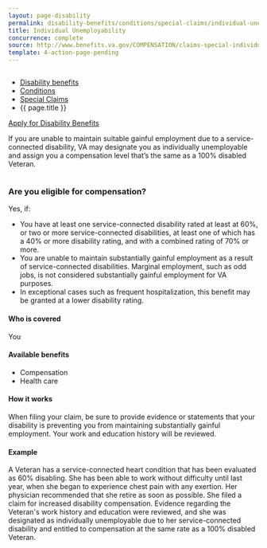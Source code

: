 ```yaml
---
layout: page-disability
permalink: disability-benefits/conditions/special-claims/individual-unemployability/index.html
title: Individual Unemployability
concurrence: complete
source: http://www.benefits.va.gov/COMPENSATION/claims-special-individual_unemployability.asp
template: 4-action-page-pending
---
```


<div class="splash" markdown="0">
<div class="row" markdown="0">
<div class="small-12 columns" markdown="0">

<ul class="breadcrumbs" role="menubar" aria-label="Primary">
<li class="parent"><a href="{{ site.url }}/disability-benefits/">Disability benefits</a></li>
<li class="parent"><a href="{{ site.url }}/disability-benefits/conditions/">Conditions</a></li>
<li class="parent"><a href="{{ site.url }}/disability-benefits/conditions/special-claims/">Special Claims</a></li>
<li class="active">{{ page.title }}</li>
</ul>

</div>
</div>
</div>

<div class="main" role="main" markdown="0">

<div class="action-bar">
  <div class="row">
    <div class="small-12 columns">
      <a class="usa-button-primary" href="{{ site.url}}/disability-benefits/get/">Apply for Disability Benefits</a>
    </div>
  </div>  
</div>

<div class="section one" markdown="0">
<div class="primary" markdown="0">
<div class="row" markdown="0">
<div class="small-12 columns" markdown="1">

If you are unable to maintain suitable gainful employment due to a service-connected disability, VA may designate you as individually unemployable and assign you a compensation level that’s the same as a 100% disabled Veteran.

</div>

<div class="call-out" markdown="1">

### Are you eligible for compensation?

Yes, if:

- You have at least one service-connected disability rated at least at 60%, or two or more service-connected disabilities, at least one of which has a 40% or more disability rating, and with a combined rating of 70% or more.
- You are unable to maintain substantially gainful employment as a result of service-connected disabilities. Marginal employment, such as odd jobs, is not considered substantially gainful employment for VA purposes.
- In exceptional cases such as frequent hospitalization, this benefit may be granted at a lower disability rating.

#### Who is covered

You

#### Available benefits

- Compensation
- Health care

#### How it works

When filing your claim, be sure to provide evidence or statements that your disability is preventing you from maintaining substantially gainful employment. Your work and education history will be reviewed.

#### Example

A Veteran has a service-connected heart condition that has been evaluated as 60% disabling. She has been able to work without difficulty until last year, when she began to experience chest pain with any exertion. Her physician recommended that she retire as soon as possible. She filed a claim for increased disability compensation. Evidence regarding the Veteran's work history and education were reviewed, and she was designated as individually unemployable due to her service-connected disability and entitled to compensation at the same rate as a 100% disabled Veteran.

</div>

</div>
</div>
</div>
</div>

</div>
